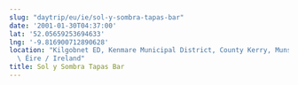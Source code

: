 ```yaml
---
slug: "daytrip/eu/ie/sol-y-sombra-tapas-bar"
date: '2001-01-30T04:37:00'
lat: '52.05659253694633'
lng: '-9.816900712890628'
location: "Kilgobnet ED, Kenmare Municipal District, County Kerry, Munster, V93 HV59,\
  \ Éire / Ireland"
title: Sol y Sombra Tapas Bar
---
```



